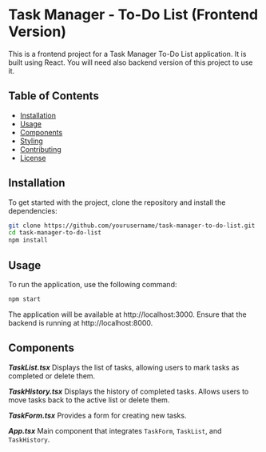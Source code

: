 # Task Manager - To-Do List (Frontend Version)

This is a frontend project for a Task Manager To-Do List application. It is built using React. You will need also backend version of this project to use it. 

## Table of Contents
- [Installation](#installation)
- [Usage](#usage)
- [Components](#components)
- [Styling](#styling)
- [Contributing](#contributing)
- [License](#license)

## Installation

To get started with the project, clone the repository and install the dependencies:

```bash
git clone https://github.com/yourusername/task-manager-to-do-list.git
cd task-manager-to-do-list
npm install
```

## Usage

To run the application, use the following command:

```bash
npm start
```

The application will be available at http://localhost:3000.
Ensure that the backend is running at http://localhost:8000.

## Components

***TaskList.tsx***
Displays the list of tasks, allowing users to mark tasks as completed or delete them.

***TaskHistory.tsx***
Displays the history of completed tasks. Allows users to move tasks back to the active list or delete them.

***TaskForm.tsx***
Provides a form for creating new tasks.

***App.tsx***
Main component that integrates `TaskForm`, `TaskList`, and `TaskHistory`.


